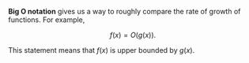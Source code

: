 **Big O notation** gives us a way to roughly compare the rate of growth of functions. For example,

$$
f(x) = O(g(x)).
$$

This statement means that $f(x)$ is upper bounded by $g(x)$.

